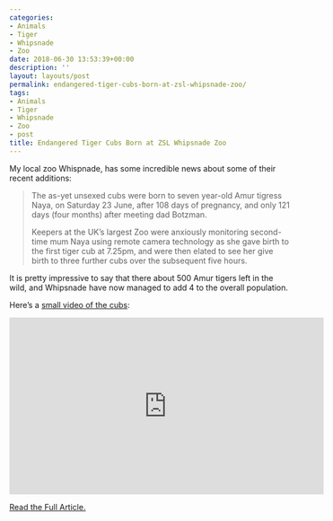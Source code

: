 ```yaml
---
categories:
- Animals
- Tiger
- Whipsnade
- Zoo
date: 2018-06-30 13:53:39+00:00
description: ''
layout: layouts/post
permalink: endangered-tiger-cubs-born-at-zsl-whipsnade-zoo/
tags:
- Animals
- Tiger
- Whipsnade
- Zoo
- post
title: Endangered Tiger Cubs Born at ZSL Whipsnade Zoo
---
```


<p>My local zoo Whispnade, has some incredible news about some of their recent additions:</p>
<blockquote>
<p>The as-yet unsexed cubs were born to seven year-old Amur tigress Naya, on Saturday 23 June, after 108 days of pregnancy, and only 121 days (four months) after meeting dad Botzman.</p>
<p>Keepers at the UK’s largest Zoo were anxiously monitoring second-time mum Naya using remote camera technology as she gave birth to the first tiger cub at 7.25pm, and were then elated to see her give birth to three further cubs over the subsequent five hours.</p>
</blockquote>
<p>It is pretty impressive to say that there about 500 Amur tigers left in the wild, and Whipsnade have now managed to add 4 to the overall population.</p>
<p>Here’s a <a href="https://youtu.be/kie2QGCH-yk">small video of the cubs</a>:</p>
<p><iframe width="560" height="315" src="https://www.youtube.com/embed/kie2QGCH-yk?rel=0" frameborder="0" allow="autoplay; encrypted-media" allowfullscreen></iframe></p>
<p><a href="https://www.zsl.org/zsl-whipsnade-zoo/news/endangered-tiger-cubs-born-at-zsl-whipsnade-zoo">Read the Full Article.</a></p>